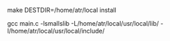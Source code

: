make DESTDIR=/home/atr/local install

gcc main.c -lsmallslib -L/home/atr/local/usr/local/lib/ -I/home/atr/local/usr/local/include/